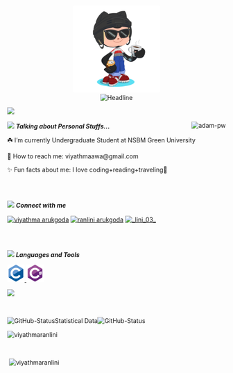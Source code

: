 <div>
    <div align=center>
        <img src="https://raw.githubusercontent.com/AhmedFathyDev/AhmedFathyDev/main/GitHub.png" alt="GitHub Octocat Drinking a Cup of Coffee" height="200">
    </div>
     <div align=center>
        <img src="https://readme-typing-svg.herokuapp.com?color=%236FDA44&size=32&center=true&vCenter=true&width=600&height=50&lines=Hi+there+I'm+Viyathma+Ranlini+%F0%9F%91%8B;Computer+Science+Student;Problem+Solver" alt="Headline" />
    </div>

<a href="https://www.youtube.com/watch?v=dQw4w9WgXcQ"><img src="https://user-images.githubusercontent.com/73097560/115834477-dbab4500-a447-11eb-908a-139a6edaec5c.gif"></a>
<p><img align="right" src="https://github.com/Adam-pw/Adam-pw/blob/main/animation_500_kxa883sd.gif" alt="adam-pw" /></p>


<img src="https://media.giphy.com/media/ObNTw8Uzwy6KQ/giphy.gif" width="30px">&nbsp;***Talking about Personal Stuffs...***


<p>☘️ I’m currently Undergraduate Student at NSBM Green University</p>
<p>📩 How to reach me: viyathmaawa@gmail.com</p>
<p>✨ Fun facts about me: I love coding+reading+traveling🤗</p><br></br>


<img src="https://media.giphy.com/media/ObNTw8Uzwy6KQ/giphy.gif" width="30px">&nbsp;***Connect with me***

<p align="left">
<a href="https://linkedin.com/in/viyathma arukgoda" target="blank"><img align="center" src="https://raw.githubusercontent.com/rahuldkjain/github-profile-readme-generator/master/src/images/icons/Social/linked-in-alt.svg" alt="viyathma arukgoda" height="30" width="40" /></a>
<a href="https://fb.com/ranlini arukgoda" target="blank"><img align="center" src="https://raw.githubusercontent.com/rahuldkjain/github-profile-readme-generator/master/src/images/icons/Social/facebook.svg" alt="ranlini arukgoda" height="30" width="40" /></a>
<a href="https://instagram.com/_lini_03_"target="blank"><img align="center" src="https://raw.githubusercontent.com/rahuldkjain/github-profile-readme-generator/master/src/images/icons/Social/instagram.svg" alt="_lini_03_" height="30" width="40" /></a>
</p><br></br>


<img src="https://media.giphy.com/media/ObNTw8Uzwy6KQ/giphy.gif" width="30px">&nbsp;***Languages and Tools***

<p align="left"> <a href="https://www.cprogramming.com/" target="_blank" rel="noreferrer"> <img src="https://raw.githubusercontent.com/devicons/devicon/master/icons/c/c-original.svg" alt="c" width="40" height="40"/> </a> <a href="https://www.w3schools.com/cs/" target="_blank" rel="noreferrer"> <img src="https://raw.githubusercontent.com/devicons/devicon/master/icons/csharp/csharp-original.svg" alt="csharp" width="40" height="40"/> </a> </p>

<a href="https://www.youtube.com/watch?v=dQw4w9WgXcQ"><img src="https://user-images.githubusercontent.com/73097560/115834477-dbab4500-a447-11eb-908a-139a6edaec5c.gif"></a>


<br>

<img src="https://media.giphy.com/media/8UHRm5oY4k4FDxq5QG/giphy.gif" width="30px" alt="GitHub-Status"/>Statistical Data<img src="https://media.giphy.com/media/8UHRm5oY4k4FDxq5QG/giphy.gif" width="30px" alt="GitHub-Status"/>
<p><img align="center"
    src="https://github-readme-stats.vercel.app/api/top-langs?username=viyathmaranlini&show_icons=true&locale=en&bg_color=0d1117&text_color=ffffff&layout=compact"
    alt="viyathmaranlini" 
    bg_color=#808080/></p>

<br>

<p>&nbsp;<img align="center" src="https://github-readme-stats.vercel.app/api?username=viyathmaranlini&show_icons=true&locale=en&bg_color=0d1117&text_color=ffffff&repo=convoychat"
    alt="viyathmaranlini" /></p>

<br>

